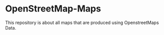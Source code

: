 # OpenStreetMap-Maps
This repository is about all maps that are produced using OpenstreetMaps Data.
